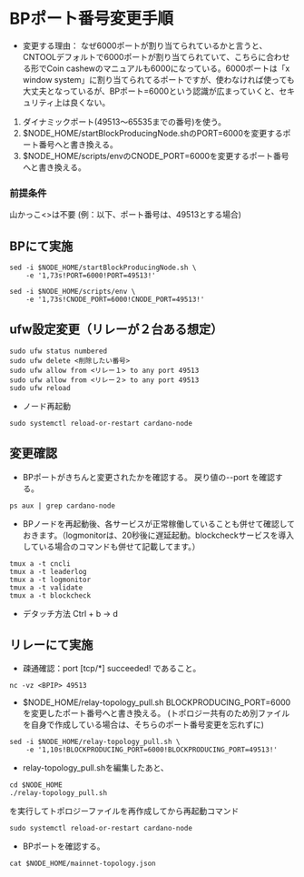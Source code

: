# BPポート番号変更手順

- 変更する理由：
なぜ6000ポートが割り当てられているかと言うと、CNTOOLデフォルトで6000ポートが割り当てられていて、こちらに合わせる形でCoin cashewのマニュアルも6000になっている。6000ポートは「x window system」に割り当てられてるポートですが、使わなければ使っても大丈夫となっているが、BPポート=6000という認識が広まっていくと、セキュリティ上は良くない。</br>

1. ダイナミックポート(49513～65535までの番号)を使う。
2. $NODE_HOME/startBlockProducingNode.shのPORT=6000を変更するポート番号へと書き換える。
3. $NODE_HOME/scripts/envのCNODE_PORT=6000を変更するポート番号へと書き換える。

### 前提条件
山かっこ<>は不要
(例：以下、ポート番号は、49513とする場合)

## BPにて実施
```
sed -i $NODE_HOME/startBlockProducingNode.sh \
    -e '1,73s!PORT=6000!PORT=49513!'

sed -i $NODE_HOME/scripts/env \
    -e '1,73s!CNODE_PORT=6000!CNODE_PORT=49513!'
```

## ufw設定変更（リレーが２台ある想定）
```
sudo ufw status numbered
sudo ufw delete <削除したい番号>
sudo ufw allow from <リレー１> to any port 49513
sudo ufw allow from <リレー２> to any port 49513
sudo ufw reload
```

- ノード再起動
```
sudo systemctl reload-or-restart cardano-node
```

## 変更確認
- BPポートがきちんと変更されたかを確認する。
戻り値の--port を確認する。
```
ps aux | grep cardano-node
```

- BPノードを再起動後、各サービスが正常稼働していることも併せて確認しておきます。（logmonitorは、20秒後に遅延起動。blockcheckサービスを導入している場合のコマンドも併せて記載してます。）
```
tmux a -t cncli
tmux a -t leaderlog
tmux a -t logmonitor
tmux a -t validate
tmux a -t blockcheck
```

- デタッチ方法
Ctrl + b → d


## リレーにて実施
- 疎通確認：port [tcp/*] succeeded! であること。
```
nc -vz <BPIP> 49513
```

- $NODE_HOME/relay-topology_pull.sh
BLOCKPRODUCING_PORT=6000を変更したポート番号へと書き換える。
(トポロジー共有のため別ファイルを自身で作成している場合は、そちらのポート番号変更を忘れずに)
```
sed -i $NODE_HOME/relay-topology_pull.sh \
    -e '1,10s!BLOCKPRODUCING_PORT=6000!BLOCKPRODUCING_PORT=49513!'
```

- relay-topology_pull.shを編集したあと、
```
cd $NODE_HOME
./relay-topology_pull.sh
```


を実行してトポロジーファイルを再作成してから再起動コマンド
```
sudo systemctl reload-or-restart cardano-node
```

- BPポートを確認する。
```
cat $NODE_HOME/mainnet-topology.json
```

